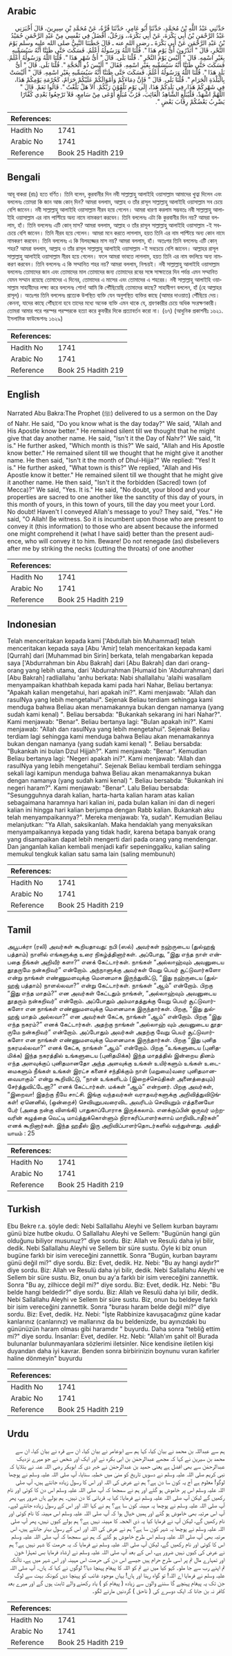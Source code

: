 ## Arabic


<div dir="rtl" lang="ar" style={{fontSize:'larger',backgroundColor:'#f8f9fa',padding:20}}>
حَدَّثَنِي عَبْدُ اللَّهِ بْنُ مُحَمَّدٍ، حَدَّثَنَا أَبُو عَامِرٍ، حَدَّثَنَا قُرَّةُ، عَنْ مُحَمَّدِ بْنِ سِيرِينَ، قَالَ أَخْبَرَنِي عَبْدُ الرَّحْمَنِ بْنُ أَبِي بَكْرَةَ، عَنْ أَبِي بَكْرَةَ،، وَرَجُلٌ، أَفْضَلُ فِي نَفْسِي مِنْ عَبْدِ الرَّحْمَنِ حُمَيْدُ بْنُ عَبْدِ الرَّحْمَنِ عَنْ أَبِي بَكْرَةَ ـ رضى الله عنه ـ قَالَ خَطَبَنَا النَّبِيُّ صلى الله عليه وسلم يَوْمَ النَّحْرِ، قَالَ ‏"‏ أَتَدْرُونَ أَىُّ يَوْمٍ هَذَا ‏"‏‏.‏ قُلْنَا اللَّهُ وَرَسُولُهُ أَعْلَمُ‏.‏ فَسَكَتَ حَتَّى ظَنَنَّا أَنَّهُ سَيُسَمِّيهِ بِغَيْرِ اسْمِهِ‏.‏ قَالَ ‏"‏ أَلَيْسَ يَوْمَ النَّحْرِ ‏"‏‏.‏ قُلْنَا بَلَى‏.‏ قَالَ ‏"‏ أَىُّ شَهْرٍ هَذَا ‏"‏‏.‏ قُلْنَا اللَّهُ وَرَسُولُهُ أَعْلَمُ‏.‏ فَسَكَتَ حَتَّى ظَنَنَّا أَنَّهُ سَيُسَمِّيهِ بِغَيْرِ اسْمِهِ‏.‏ فَقَالَ ‏"‏ أَلَيْسَ ذُو الْحَجَّةِ ‏"‏‏.‏ قُلْنَا بَلَى‏.‏ قَالَ ‏"‏ أَىُّ بَلَدٍ هَذَا ‏"‏‏.‏ قُلْنَا اللَّهُ وَرَسُولُهُ أَعْلَمُ‏.‏ فَسَكَتَ حَتَّى ظَنَنَّا أَنَّهُ سَيُسَمِّيهِ بِغَيْرِ اسْمِهِ‏.‏ قَالَ ‏"‏ أَلَيْسَتْ بِالْبَلْدَةِ الْحَرَامِ ‏"‏‏.‏ قُلْنَا بَلَى‏.‏ قَالَ ‏"‏ فَإِنَّ دِمَاءَكُمْ وَأَمْوَالَكُمْ عَلَيْكُمْ حَرَامٌ، كَحُرْمَةِ يَوْمِكُمْ هَذَا، فِي شَهْرِكُمْ هَذَا، فِي بَلَدِكُمْ هَذَا، إِلَى يَوْمِ تَلْقَوْنَ رَبَّكُمْ‏.‏ أَلاَ هَلْ بَلَّغْتُ ‏"‏‏.‏ قَالُوا نَعَمْ‏.‏ قَالَ ‏"‏ اللَّهُمَّ اشْهَدْ، فَلْيُبَلِّغِ الشَّاهِدُ الْغَائِبَ، فَرُبَّ مُبَلَّغٍ أَوْعَى مِنْ سَامِعٍ، فَلاَ تَرْجِعُوا بَعْدِي كُفَّارًا يَضْرِبُ بَعْضُكُمْ رِقَابَ بَعْضٍ ‏"‏‏.‏
</div>
<div style={{backgroundColor:'#f8f9fa',padding:20, marginBottom: 10}}><table> <thead> <tr> <th>References:</th> <th></th> </tr> </thead> <tbody><tr><td>Hadith No</td><td>1741</td></tr><tr><td>Arabic No</td><td>1741</td></tr><tr><td>Reference</td><td>Book 25 Hadith 219</td></tr></tbody></table></div>

## Bengali


<div dir="ltr" lang="bn" style={{fontSize:'larger',backgroundColor:'#f8f9fa',padding:20}}>
আবূ বাকরা (রাঃ) হতে বর্ণিত। তিনি বলেন, কুরবানীর দিন নবী সাল্লাল্লাহু আলাইহি ওয়াসাল্লাম আমাদের খুত্বা দিলেন এবং বললেনঃ তোমরা কি জান আজ কোন্ দিন? আমরা বললাম, আল্লাহ ও তাঁর রাসূল সাল্লাল্লাহু আলাইহি ওয়াসাল্লাম সব চেয়ে বেশি জানেন। নবী সাল্লাল্লাহু আলাইহি ওয়াসাল্লাম নীরব হয়ে গেলেন। আমরা ধারণা করলাম সম্ভবতঃ নবী সাল্লাল্লাহু আলাইহি ওয়াসাল্লাম এর নাম পাল্টিয়ে অন্য নামে নামকরণ করবেন। তিনি বললেনঃ এটা কি কুরবানীর দিন নয়? আমরা বললাম, হাঁ। তিনি বললেনঃ এটি কোন্ মাস? আমরা বললাম, আল্লাহ ও তাঁর রাসূল সাল্লাল্লাহু আলাইহি ওয়াসাল্লাম -ই সবচেয়ে বেশি জানেন। তিনি নীরব হয়ে গেলেন। আমরা মনে করতে লাগলাম, হয়ত তিনি এর নাম পাল্টিয়ে অন্য কোন নামে নামকরণ করবেন। তিনি বললেনঃ এ কি যিলহজ্জের মাস নয়? আমরা বললাম, হাঁ। অতঃপর তিনি বললেনঃ এটি কোন্ শহর? আমরা বললাম, আল্লাহ ও তাঁর রাসূল সাল্লাল্লাহু আলাইহি ওয়াসাল্লাম -ই সবচেয়ে বেশি জানেন। আল্লাহর রাসূল সাল্লাল্লাহু আলাইহি ওয়াসাল্লাম নীরব হয়ে গেলেন। ফলে আমরা ভাবতে লাগলাম, হয়ত তিনি এর নাম বদলিয়ে অন্য নামকরণ করবেন। তিনি বললেনঃ এ কি সম্মানিত শহর নয়? আমরা বললাম, নিশ্চয়ই। নবী সাল্লাল্লাহু আলাইহি ওয়াসাল্লাম বললেনঃ তোমাদের জান এবং তোমাদের মাল তোমাদের জন্য তোমাদের রবের সঙ্গে সাক্ষাতের দিন পর্যন্ত এমন সম্মানিত যেমন সম্মান রয়েছে তোমাদের এ দিনের, তোমাদের এ মাসের এবং তোমাদের এ শহরের। নবী সাল্লাল্লাহু আলাইহি ওয়াসাল্লাম সাহাবীদের লক্ষ্য করে বললেনঃ শোন! আমি কি পৌঁছিয়েছি তোমাদের কাছে? সাহাবীগণ বললেন, হাঁ (হে আল্লাহর রাসূল)। অতঃপর তিনি বললেনঃ প্রত্যেক উপস্থিত ব্যক্তি যেন অনুপস্থিত ব্যক্তির কাছে (আমার দাওয়াত) পৌঁছিয়ে দেয়। কেননা, যাদের কাছে পৌঁছানো হবে তাদের মধ্যে অনেক ব্যক্তি এমন থাকে যে, শ্রবণকারীর চেয়ে অধিক সংরক্ষণকারী। তোমরা আমার পরে পরস্পর পরস্পরকে হত্যা করে কুফরীর দিকে প্রত্যাবর্তন করো না। (৬৭) (আধুনিক প্রকাশনীঃ ১৬২১. ইসলামিক ফাউন্ডেশনঃ ১৬২৯)
</div>
<div style={{backgroundColor:'#f8f9fa',padding:20, marginBottom: 10}}><table> <thead> <tr> <th>References:</th> <th></th> </tr> </thead> <tbody><tr><td>Hadith No</td><td>1741</td></tr><tr><td>Arabic No</td><td>1741</td></tr><tr><td>Reference</td><td>Book 25 Hadith 219</td></tr></tbody></table></div>

## English


<div dir="ltr" lang="en" style={{fontSize:'larger',backgroundColor:'#f8f9fa',padding:20}}>
Narrated Abu Bakra:The Prophet (ﷺ) delivered to us a sermon on the Day of Nahr. He said, "Do you know what is the day today?" We said, "Allah and His Apostle know better." He remained silent till we thought that he might give that day another name. He said, "Isn't it the Day of Nahr?" We said, "It is." He further asked, "Which month is this?" We said, "Allah and His Apostle know better." He remained silent till we thought that he might give it another name. He then said, "Isn't it the month of Dhul-Hijja?" We replied: "Yes! It is." He further asked, "What town is this?" We replied, "Allah and His Apostle know it better." He remained silent till we thought that he might give it another name. He then said, "Isn't it the forbidden (Sacred) town (of Mecca)?" We said, "Yes. It is." He said, "No doubt, your blood and your properties are sacred to one another like the sanctity of this day of yours, in this month of yours, in this town of yours, till the day you meet your Lord. No doubt! Haven't I conveyed Allah's message to you? They said, "Yes." He said, "O Allah! Be witness. So it is incumbent upon those who are present to convey it (this information) to those who are absent because the informed one might comprehend it (what I have said) better than the present audience, who will convey it to him. Beware! Do not renegade (as) disbelievers after me by striking the necks (cutting the throats) of one another
</div>
<div style={{backgroundColor:'#f8f9fa',padding:20, marginBottom: 10}}><table> <thead> <tr> <th>References:</th> <th></th> </tr> </thead> <tbody><tr><td>Hadith No</td><td>1741</td></tr><tr><td>Arabic No</td><td>1741</td></tr><tr><td>Reference</td><td>Book 25 Hadith 219</td></tr></tbody></table></div>

## Indonesian


<div dir="ltr" lang="id" style={{fontSize:'larger',backgroundColor:'#f8f9fa',padding:20}}>
Telah menceritakan kepada kami ['Abdullah bin Muhammad] telah menceritakan kepada saya [Abu 'Amir] telah menceritakan kepada kami [Qurrah] dari [Muhammad bin Sirin] berkata, telah mengabarkan kepada saya ['Abdurrahman bin Abu Bakrah] dari [Abu Bakrah] dan dari orang-orang yang lebih utama, dari 'Abdurrahman [Humaid bin 'Abdurrahman] dari [Abu Bakrah] radliallahu 'anhu berkata: Nabi shallallahu 'alaihi wasallam menyampaikan khathbah kepada kami pada hari Nahar, Beliau bertanya: "Apakah kalian mengetahui, hari apakah ini?". Kami menjawab: "Allah dan rasulNya yang lebih mengetahui". Sejenak Beliau terdiam sehingga kami menduga bahwa Beliau akan menamakannya bukan dengan namanya (yang sudah kami kenal) ". Beliau bersabda: "Bukankah sekarang ini hari Nahar?". Kami menjawab: "Benar". Beliau bertanya lagi: "Bulan apakah ini?". Kami menjawab: "Allah dan rasulNya yang lebih mengetahui". Sejenak Beliau terdiam lagi sehingga kami menduga bahwa Beliau akan menamakannya bukan dengan namanya (yang sudah kami kenal) ". Beliau bersabda: "Bukankah ini bulan Dzul Hijjah?". Kami menjawab: "Benar". Kemudian Beliau bertanya lagi: "Negeri apakah ini?". Kami menjawab: "Allah dan rasulNya yang lebih mengetahui". Sejenak Beliau kembali terdiam sehingga sekali lagi kamipun menduga bahwa Beliau akan menamakannya bukan dengan namanya (yang sudah kami kenal) ". Beliau bersabda: "Bukankah ini negeri haram?". Kami menjawab: "Benar". Lalu Beliau bersabda: "Sesungguhnya darah kalian, harta-harta kalian haram atas kalian sebagaimana haramnya hari kalian ini, pada bulan kalian ini dan di negeri kalian ini hingga hari kalian berjumpa dengan Rabb kalian. Bukankah aku telah menyampaikannya?". Mereka menjawab: Ya, sudah". Kemudian Beliau melanjutkan: "Ya Allah, saksikanlah. Maka hendaklah yang menyaksikan menyampaikannya kepada yang tidak hadir, karena betapa banyak orang yang disampaikan dapat lebih mengerti dari pada orang yang mendengar. Dan janganlah kalian kembali menjadi kafir sepeninggalku, kalian saling memukul tengkuk kalian satu sama lain (saling membunuh)
</div>
<div style={{backgroundColor:'#f8f9fa',padding:20, marginBottom: 10}}><table> <thead> <tr> <th>References:</th> <th></th> </tr> </thead> <tbody><tr><td>Hadith No</td><td>1741</td></tr><tr><td>Arabic No</td><td>1741</td></tr><tr><td>Reference</td><td>Book 25 Hadith 219</td></tr></tbody></table></div>

## Tamil


<div dir="ltr" lang="ta" style={{fontSize:'larger',backgroundColor:'#f8f9fa',padding:20}}>
அபூபக்ரா (ரலி) அவர்கள் கூறியதாவது: நபி (ஸல்) அவர்கள் நஹ்ருடைய (துல்ஹஜ் பத்தாம்) நாளில் எங்களுக்கு உரை நிகழ்த்தினார்கள். அப்போது, “இது எந்த நாள் என்பதை நீங்கள் அறிவீர் களா?” எனக் கேட்டார்கள். நாங்கள் “அல்லாஹ்வும் அவனுடைய தூதருமே நன்கறிவர்” என்றோம். அந்நாளுக்கு அவர்கள் வேறு பெயர் சூட்டுவார்களோ என்று நாங்கள் எண்ணுமளவுக்கு மௌனமாக இருந்துவிட்டு, “இது நஹ்ருடைய (துல்ஹஜ் பத்தாம்) நாளல்லவா?” என்று கேட்டார்கள். நாங்கள் “ஆம்” என்றோம். பிறகு “இது எந்த மாதம்?” என அவர்கள் கேட்டதும் நாங்கள், “அல்லாஹ்வும் அவனுடைய தூதரும் நன்கறிவர்” என்றோம். அப்போதும் அம்மாதத்துக்கு வேறு பெயர் சூட்டுவார்களோ என நாங்கள் எண்ணுமளவுக்கு மௌனமாக இருந்தார்கள். பிறகு, “இது துல்ஹஜ் மாதம் அல்லவா?” என அவர்கள் கேட்க, நாங்கள் “ஆம்” என்றோம். பிறகு “இது எந்த நகரம்?” எனக் கேட்டார்கள். அதற்கு நாங்கள் “அல்லாஹ் வும் அவனுடைய தூதருமே நன்கறிவர்” என்றோம். அப்போதும் அவர்கள் அதற்கு வேறு பெயர் சூட்டுவார்களோ என நாங்கள் எண்ணுமளவுக்கு மௌனமாக இருந்தார்கள். பிறகு “இது புனித நகரமல்லவா?” எனக் கேட்க, நாங்கள் “ஆம்” என்றோம். பிறகு “உங்களுடைய (புனிதமிக்க) இந்த நகரத்தில் உங்களுடைய (புனிதமிக்க) இந்த மாதத்தில் இன்றைய தினம் எந்த அளவுக்குப் புனிதமானதோ அந்த அளவுக்கு உங்கள் உயிர்களும் உங்கள் உடைமைகளும் நீங்கள் உங்கள் இரட்ச கனைச் சந்திக்கும் நாள் (மறுமை)வரை புனிதமானவையாகும்” என்று கூறிவிட்டு, “நான் உங்களிடம் (இறைச்செய்திகள் அனைத்தையும்) சேர்த்துவிட்டேனா?” எனக் கேட்டார்கள். மக்கள் “ஆம்” என்றனர். பிறகு அவர்கள், “இறைவா! இதற்கு நீயே சாட்சி. இங்கு வந்தவர்கள் வராதவர்களுக்கு அறிவித்துவிடுங்கள்! ஏனெனில், (ஒன்றைச்) செவியுறுபவரைவிட அவரிடம் செவியுறும் எத்தனையோ பேர் (அதை நன்கு விளங்கி) பாதுகாப்போராக இருக்கலாம். எனக்குப்பின் ஒருவர் மற்றவரின் கழுத்தை வெட்டி மாய்த்துக்கொள்ளும் நிராகரிப்பாளர்களாய் மாறிவிடாதீர்கள்” எனக் கூறினார்கள். இந்த ஹதீஸ் இரு அறிவிப்பாளர்தொடர்களில் வந்துள்ளது. அத்தியாயம் : 25
</div>
<div style={{backgroundColor:'#f8f9fa',padding:20, marginBottom: 10}}><table> <thead> <tr> <th>References:</th> <th></th> </tr> </thead> <tbody><tr><td>Hadith No</td><td>1741</td></tr><tr><td>Arabic No</td><td>1741</td></tr><tr><td>Reference</td><td>Book 25 Hadith 219</td></tr></tbody></table></div>

## Turkish


<div dir="ltr" lang="tr" style={{fontSize:'larger',backgroundColor:'#f8f9fa',padding:20}}>
Ebu Bekre r.a. şöyle dedi: Nebi Sallallahu Aleyhi ve Sellem kurban bayramı günü bize hutbe okudu. O Sallallahu Aleyhi ve Sellem: "Bugünün hangi gün olduğunu biliyor musunuz?" diye sordu. Biz: Allah ve Resulü daha iyi bilir, dedik. Nebi Sallallahu Aleyhi ve Sellem bir süre sustu. Öyle ki biz onun bugüne farklı bir isim vereceğini zannettik. Sonra "Bugün, kurban bayramı günü değil mi?" diye sordu. Biz: Evet, dedik. Hz. Nebi: "Bu ay hangi aydır?" diye sordu. Biz: Allah ve Resulü daha iyi bilir, dedik. Nebi Sallallahu Aleyhi ve Sellem bir süre sustu. Biz, onun bu ay'a farklı bir isim vereceğini zannettik. Sonra "Bu ay, zilhicce değil mi?" diye sordu. Biz: Evet, dedik. Hz. Nebi: "Bu belde hangi beldedir?" diye sordu. Biz: Allah ve Resulü daha iyi bilir, dedik. Nebi Sallallahu Aleyhi ve Sellem bir süre sustu. Biz, onun bu beldeye farklı bir isim vereceğini zannettik. Sonra "burası haram belde değil mi?" diye sordu. Biz: Evet, dedik. Hz. Nebi: "İşte Rabbinize kavuşacağınız güne kadar kanlarınız (canlarınız) ve mallarınız da bu beldenizde, bu ayınızdaki bu gününüzün haram olması gibi haramdır " buyurdu. Daha sonra "tebliğ ettim mi?" diye sordu. İnsanlar: Evet, dediler. Hz. Nebi: "Allah'ım şahit ol! Burada bulunanlar bulunmayanlara sözlerimi iletsinler. Nice kendisine iletilen kişi duyandan daha iyi kavrar. Benden sonra birbirinizin boynunu vuran kafirler haline dönmeyin" buyurdu
</div>
<div style={{backgroundColor:'#f8f9fa',padding:20, marginBottom: 10}}><table> <thead> <tr> <th>References:</th> <th></th> </tr> </thead> <tbody><tr><td>Hadith No</td><td>1741</td></tr><tr><td>Arabic No</td><td>1741</td></tr><tr><td>Reference</td><td>Book 25 Hadith 219</td></tr></tbody></table></div>

## Urdu


<div dir="rtl" lang="ur" style={{fontSize:'larger',backgroundColor:'#f8f9fa',padding:20}}>
ہم سے عبداللہ بن محمد نے بیان کیا، کہا ہم سے ابوعامر نے بیان کیا، ان سے قرہ نے بیان کیا، ان سے محمد بن سیرین نے کہا کہ مجھے عبدالرحمٰن بن ابی بکرہ نے اور ایک اور شخص نے جو میرے نزدیک عبدالرحمٰن سے بھی افضل ہے یعنی حمید بن عبدالرحمٰن نے خبر دی کہ ابوبکر رضی اللہ عنہ نے بتلایا کہ نبی کریم صلی اللہ علیہ وسلم نے دسویں تاریخ کو منیٰ میں خطبہ سنایا، آپ صلی اللہ علیہ وسلم نے پوچھا لوگو! معلوم ہے آج یہ کون سا دن ہے؟ ہم نے عرض کی اللہ اور اس کا رسول زیادہ جانتے ہیں، آپ صلی اللہ علیہ وسلم اس پر خاموش ہو گئے اور ہم نے سمجھا کہ آپ صلی اللہ علیہ وسلم اس دن کا کوئی اور نام رکھیں گے لیکن آپ صلی اللہ علیہ وسلم نے فرمایا: کیا یہ قربانی کا دن نہیں۔ ہم بولے ہاں ضرور ہے، پھر آپ صلی اللہ علیہ وسلم نے پوچھا یہ مہینہ کون سا ہے؟ ہم نے کہا اللہ اور اس کے رسول زیادہ جانتے لیے۔ آپ اس مرتبہ بھی خاموش ہو گئے اور ہمیں خیال ہوا کہ آپ صلی اللہ علیہ وسلم اس مہینہ کا نام کوئی اور نام رکھیں گے، لیکن آپ نے فرمایا کیا یہ ذی الحجہ کا مہینہ نہیں ہے؟ ہم بولے کیوں نہیں، پھر آپ صلی اللہ علیہ وسلم نے پوچھا یہ شہر کون سا ہے؟ ہم نے عرض کی اللہ اور اس کے رسول بہتر جانتے ہیں، اس مرتبہ بھی آپ صلی اللہ علیہ وسلم اس طرح خاموش ہو گئے کہ ہم نے سمجھا کہ آپ صلی اللہ علیہ وسلم اس کا کوئی اور نام رکھیں گے، لیکن آپ صلی اللہ علیہ وسلم نے فرمایا کہ یہ حرمت کا شہر نہیں ہے؟ ہم نے عرض کی کیوں نہیں ضرور ہے، اس کے بعد آپ صلی اللہ علیہ وسلم نے ارشاد فرمایا بس تمہارا خون اور تمہارے مال تم پر اسی طرح حرام ہیں جیسے اس دن کی حرمت اس مہینہ اور اس شہر میں ہے، تاآنکہ تم اپنے رب سے جا ملو۔ کہو کیا میں نے تم کو اللہ کا پیغام پہنچا دیا؟ لوگوں نے کہا کہ ہاں۔ آپ صلی اللہ علیہ وسلم نے فرمایا اے اللہ! تو گواہ رہنا اور ہاں! یہاں موجود غائب کو پہنچا دیں کیونکہ بہت سے لوگ جن تک یہ پیغام پہنچے گا سننے والوں سے زیادہ ( پیغام کو ) یاد رکھنے والے ثابت ہوں گے اور میرے بعد کافر نہ بن جانا کہ ایک دوسرے کی ( ناحق ) گردنیں مارنے لگو۔
</div>
<div style={{backgroundColor:'#f8f9fa',padding:20, marginBottom: 10}}><table> <thead> <tr> <th>References:</th> <th></th> </tr> </thead> <tbody><tr><td>Hadith No</td><td>1741</td></tr><tr><td>Arabic No</td><td>1741</td></tr><tr><td>Reference</td><td>Book 25 Hadith 219</td></tr></tbody></table></div>